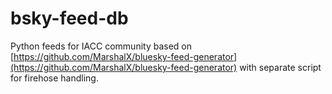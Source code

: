 # bsky-feed-db

Python feeds for IACC community based on [https://github.com/MarshalX/bluesky-feed-generator](https://github.com/MarshalX/bluesky-feed-generator) with separate script for firehose handling.